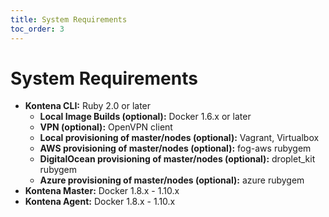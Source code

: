```yaml
---
title: System Requirements
toc_order: 3
---
```


# System Requirements


* **Kontena CLI:** Ruby 2.0 or later
  * **Local Image Builds (optional):** Docker 1.6.x or later
  * **VPN (optional):** OpenVPN client
  * **Local provisioning of master/nodes (optional):** Vagrant, Virtualbox
  * **AWS provisioning of master/nodes (optional):** fog-aws rubygem
  * **DigitalOcean provisioning of master/nodes (optional):** droplet_kit rubygem
  * **Azure provisioning of master/nodes (optional):** azure rubygem
* **Kontena Master:** Docker 1.8.x - 1.10.x
* **Kontena Agent:** Docker 1.8.x - 1.10.x
